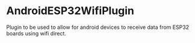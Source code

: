 # AndroidESP32WifiPlugin

Plugin to be used to allow for android devices to receive data from ESP32 boards using wifi direct.
